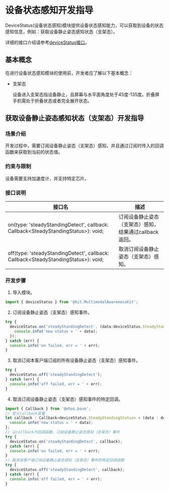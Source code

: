 # 设备状态感知开发指导

DeviceStatus(设备状态感知)模块提供设备状态感知能力，可以获取到设备的状态感知信息，例如：获取设备静止姿态感知状态（支架态）。

详细的接口介绍请参考[deviceStatus接口](../../reference/apis-multimodalawareness-kit/js-apis-awareness-deviceStatus.md)。

## 基本概念

在进行设备状态感知模块的使用前，开发者应了解以下基本概念：

- 支架态

    设备进入支架态指设备静止，且屏幕与水平面角度处于45度-135度。折叠屏手机需处于折叠状态或者完全展开状态。

## 获取设备静止姿态感知状态（支架态）开发指导

### 场景介绍

开发过程中，需要订阅设备静止姿态（支架态）感知，并且通过订阅时传入的回调函数来获取到当前的状态值。

### 约束与限制

设备需要支持加速度计，并支持特定芯片。

### 接口说明

| 接口名                                                       | 描述                                   |
| ------------------------------------------------------------ | -------------------------------------- |
| on(type: 'steadyStandingDetect', callback: Callback&lt;SteadyStandingStatus&gt;): void; | 订阅设备静止姿态（支架态）感知，结果通过callback返回。 |
| off(type: 'steadyStandingDetect', callback: Callback&lt;SteadyStandingStatus&gt;): void; | 取消订阅设备静止姿态（支架态）感知。                   |

### 开发步骤

1. 导入模块。

```ts
import { deviceStatus } from '@kit.MultimodalAwarenessKit';
```

2. 订阅设备静止姿态（支架态）感知事件。

  ```ts
  try {
    deviceStatus.on('steadyStandingDetect', (data:deviceStatus.SteadyStandingStatus) => {
      console.info('now status = ' + data);
    });
  } catch (err) {
    console.info('on failed, err = ' + err);
  }
  ```

3. 取消订阅本客户端订阅的所有设备静止姿态（支架态）感知事件。

  ```ts
  try {
    deviceStatus.off('steadyStandingDetect');
  } catch (err) {
    console.info('off failed, err = ' + err);
  }
  ```

4. 取消订阅设备静止姿态（支架态）感知事件的特定回调。

  ```ts
  import { Callback } from '@ohos.base';
  // 定义callback变量
  let callback : Callback<deviceStatus.SteadyStandingStatus> = (data : deviceStatus.SteadyStandingStatus) => {
    console.info('now status = ' + data);
  };
  // 以callback为回调函数，订阅设备静止姿态感知（支架态）事件
  try {
    deviceStatus.on('steadyStandingDetect', callback);
  } catch (err) {
    console.info('on failed, err = ' + err);
  }
  // 取消该客户端订阅设备静止姿态感知（支架态）事件的特定回调函数
  try {
    deviceStatus.off('steadyStandingDetect', callback);
  } catch (err) {
    console.info('off failed, err = ' + err);
  }
  ```